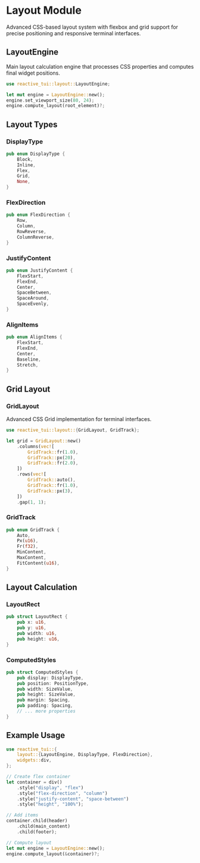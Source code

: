 # Layout Module

Advanced CSS-based layout system with flexbox and grid support for precise positioning and responsive terminal interfaces.

## LayoutEngine

Main layout calculation engine that processes CSS properties and computes final widget positions.

```rust
use reactive_tui::layout::LayoutEngine;

let mut engine = LayoutEngine::new();
engine.set_viewport_size(80, 24);
engine.compute_layout(root_element)?;
```

## Layout Types

### DisplayType

```rust
pub enum DisplayType {
    Block,
    Inline,
    Flex,
    Grid,
    None,
}
```

### FlexDirection

```rust
pub enum FlexDirection {
    Row,
    Column,
    RowReverse,
    ColumnReverse,
}
```

### JustifyContent

```rust
pub enum JustifyContent {
    FlexStart,
    FlexEnd,
    Center,
    SpaceBetween,
    SpaceAround,
    SpaceEvenly,
}
```

### AlignItems

```rust
pub enum AlignItems {
    FlexStart,
    FlexEnd,
    Center,
    Baseline,
    Stretch,
}
```

## Grid Layout

### GridLayout

Advanced CSS Grid implementation for terminal interfaces.

```rust
use reactive_tui::layout::{GridLayout, GridTrack};

let grid = GridLayout::new()
    .columns(vec![
        GridTrack::fr(1.0),
        GridTrack::px(20),
        GridTrack::fr(2.0),
    ])
    .rows(vec![
        GridTrack::auto(),
        GridTrack::fr(1.0),
        GridTrack::px(3),
    ])
    .gap(1, 1);
```

### GridTrack

```rust
pub enum GridTrack {
    Auto,
    Px(u16),
    Fr(f32),
    MinContent,
    MaxContent,
    FitContent(u16),
}
```

## Layout Calculation

### LayoutRect

```rust
pub struct LayoutRect {
    pub x: u16,
    pub y: u16,
    pub width: u16,
    pub height: u16,
}
```

### ComputedStyles

```rust
pub struct ComputedStyles {
    pub display: DisplayType,
    pub position: PositionType,
    pub width: SizeValue,
    pub height: SizeValue,
    pub margin: Spacing,
    pub padding: Spacing,
    // ... more properties
}
```

## Example Usage

```rust
use reactive_tui::{
    layout::{LayoutEngine, DisplayType, FlexDirection},
    widgets::div,
};

// Create flex container
let container = div()
    .style("display", "flex")
    .style("flex-direction", "column")
    .style("justify-content", "space-between")
    .style("height", "100%");

// Add items
container.child(header)
    .child(main_content)
    .child(footer);

// Compute layout
let mut engine = LayoutEngine::new();
engine.compute_layout(&container)?;
```